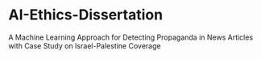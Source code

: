 # AI-Ethics-Dissertation
A Machine Learning Approach for Detecting Propaganda in News Articles with Case Study on Israel-Palestine Coverage
